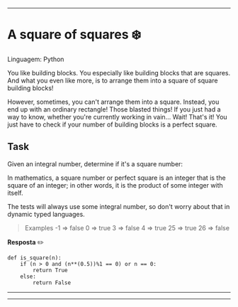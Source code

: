 ***
# **A square of squares** ❄️
Linguagem: Python

You like building blocks. You especially like building blocks that are squares. And what you even like more, is to arrange them into a square of square building blocks!

However, sometimes, you can't arrange them into a square. Instead, you end up with an ordinary rectangle! Those blasted things! If you just had a way to know, whether you're currently working in vain… Wait! That's it! You just have to check if your number of building blocks is a perfect square.

## **Task**
Given an integral number, determine if it's a square number:

In mathematics, a square number or perfect square is an integer that is the square of an integer; in other words, it is the product of some integer with itself.

The tests will always use some integral number, so don't worry about that in dynamic typed languages.

> Examples
> -1  =>  false
 > 0  =>  true
>  3  =>  false
 > 4  =>  true
> 25  =>  true
> 26  =>  false

**Resposta** ✏️
``` 
def is_square(n):
    if (n > 0 and (n**(0.5))%1 == 0) or n == 0:
        return True
    else:
        return False
```
***

***
